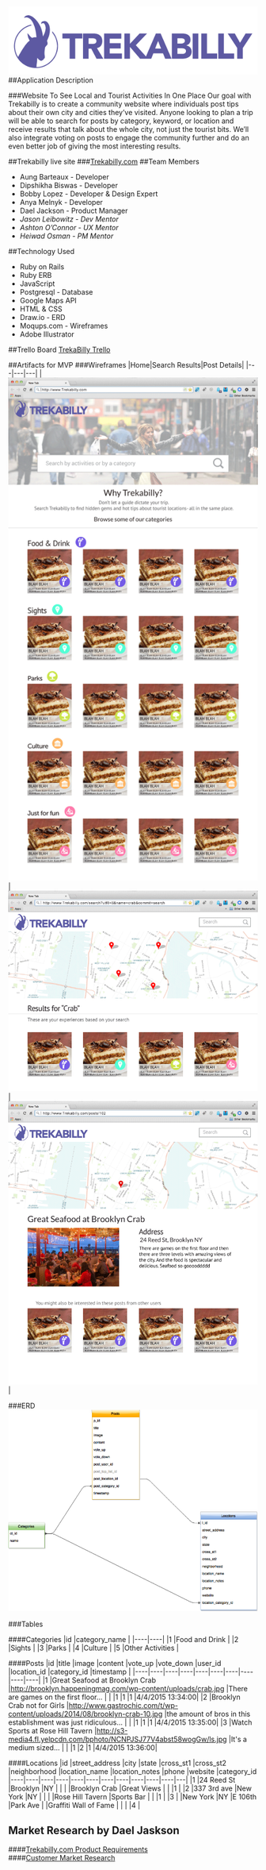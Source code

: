 <a href="http://www.trekabilly.com"><img src="./readmeImages/logo.png"></a>
##Application Description

###Website To See Local and Tourist Activities In One Place
Our goal with Trekabilly is to create a community website where individuals post tips about their own city and cities they’ve visited. Anyone looking to plan a trip will be able to search for posts by category, keyword, or location and receive results that talk about the whole city, not just the tourist bits. We’ll also integrate voting on posts to engage the community further and do an even better job of giving the most interesting results.

##Trekabilly live site
###<a href="http://www.trekabilly.com/">Trekabilly.com</a>
##Team Members
+ Aung Barteaux - Developer
+ Dipshikha Biswas - Developer
+ Bobby Lopez - Developer & Design Expert
+ Anya Melnyk - Developer
+ Dael Jackson - Product Manager
+ *Jason Leibowitz - Dev Mentor*
+ *Ashton O’Connor - UX Mentor*
+ *Heiwad Osman - PM Mentor*

##Technology Used
+ Ruby on Rails
+ Ruby ERB
+ JavaScript
+ Postgresql - Database
+ Google Maps API
+ HTML & CSS
+ Draw.io - ERD
+ Moqups.com - Wireframes
+ Adobe Illustrator

##Trello Board
<a href="https://trello.com/b/0w01DdZI/ga-lab-bobby-s-angels-team-11" target="_blank">TrekaBilly Trello</a>

##Artifacts for MVP
###Wireframes
|Home|Search Results|Post Details|
|---|---|---|
|<img src="./readmeImages/trekabilly-index.png">|<img src="./readmeImages/trekabilly-searchresults.png">|<img src="./readmeImages/trekabilly-detail.png">|

###ERD
<img src="./readmeImages/Trekabilly-ERD.png">

###Tables

####Categories
|id  |category_name  |
|----|----|
|1  |Food and Drink  |
|2  |Sights  |
|3  |Parks  |
|4  |Culture  |
|5  |Other Activities  |

####Posts
|id  |title  |image  |content  |vote_up  |vote_down  |user_id  |location_id  |category_id  |timestamp  |
|----|----|----|----|----|----|----|----|----|----|
|1  |Great Seafood at Brooklyn Crab  |http://brooklyn.happeningmag.com/wp-content/uploads/crab.jpg  |There are games on the first floor... |  |  |1  |1  |1  |4/4/2015 13:34:00|
|2  |Brooklyn Crab not for Girls  |http://www.gastrochic.com/t/wp-content/uploads/2014/08/brooklyn-crab-10.jpg  |the amount of bros in this establishment was just ridiculous...  |  |  |1  |1  |1  |4/4/2015 13:35:00|
|3  |Watch Sports at Rose Hill Tavern  |http://s3-media4.fl.yelpcdn.com/bphoto/NCNPJSJ77V4abst58wogGw/ls.jpg  |It's a medium sized... |  |  |1  |2  |1  |4/4/2015 13:36:00|

####Locations
|id  |street_address  |city  |state  |cross_st1  |cross_st2  |neighborhood  |location_name  |location_notes  |phone  |website  |category_id
|----|----|----|----|----|----|----|----|----|----|----|---|
|1  |24 Reed St  |Brooklyn  |NY  |  |  |  |Brooklyn Crab  |Great Views  |  |  |1  |
|2  |337 3rd ave  |New York  |NY  |  |  |  |Rose Hill Tavern  |Sports Bar  |  |  |1  |
|3  |  |New York  |NY  |E 106th  |Park Ave  |  |Graffiti Wall of Fame  |  |  |  |4  |

## Market Research by Dael Jaskson
####<a href="./readmeImages/prdforfinalsubmission.pdf">Trekabilly.com Product Requirements</a><br>
####<a href="./readmeImages/customermarketresearch.pdf">Customer Market Research</a>
